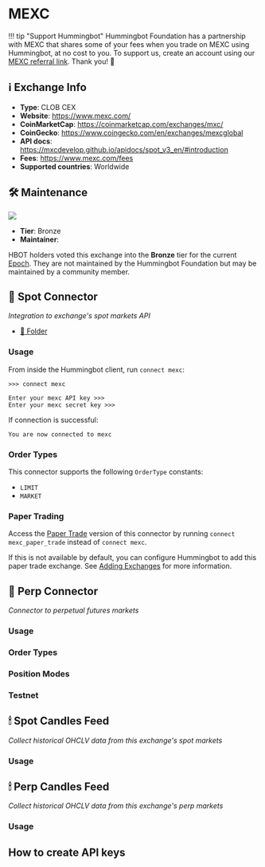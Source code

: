 # MEXC

!!! tip "Support Hummingbot"
    Hummingbot Foundation has a partnership with MEXC that shares some of your fees when you trade on MEXC using Hummingbot, at no cost to you. To support us, create an account using our [MEXC referral link](https://www.mexc.com/register?inviteCode=123456). Thank you! 🙏

## ℹ️ Exchange Info

- **Type**: CLOB CEX
- **Website**: https://www.mexc.com/
- **CoinMarketCap**: <https://coinmarketcap.com/exchanges/mxc/>
- **CoinGecko**: <https://www.coingecko.com/en/exchanges/mexcglobal>
- **API docs**: <https://mxcdevelop.github.io/apidocs/spot_v3_en/#introduction>
- **Fees**: <https://www.mexc.com/fees>
- **Supported countries**: Worldwide

## 🛠 Maintenance

![](https://img.shields.io/static/v1?label=Hummingbot&message=BRONZE&color=green)

- **Tier**: Bronze
- **Maintainer**: 

HBOT holders voted this exchange into the **Bronze** tier for the current [Epoch](/governance/epochs). They are not maintained by the Hummingbot Foundation but may be maintained by a community member.


## 🔀 Spot Connector
*Integration to exchange's spot markets API*

- [📁 Folder](https://github.com/hummingbot/hummingbot/tree/master/hummingbot/connector/exchange/mexc)

### Usage

From inside the Hummingbot client, run `connect mexc`:

```
>>> connect mexc

Enter your mexc API key >>>
Enter your mexc secret key >>>
```

If connection is successful:

```
You are now connected to mexc
```


### Order Types

This connector supports the following `OrderType` constants:

- `LIMIT`
- `MARKET`

### Paper Trading

Access the [Paper Trade](/global-configs/paper-trade/) version of this connector by running `connect mexc_paper_trade` instead of `connect mexc`.

If this is not available by default, you can configure Hummingbot to add this paper trade exchange. See [Adding Exchanges](/global-configs/paper-trade/#adding-exchanges) for more information.

## 🔀 Perp Connector
*Connector to perpetual futures markets*



### Usage


### Order Types


### Position Modes



### Testnet



## 🕯 Spot Candles Feed
*Collect historical OHCLV data from this exchange's spot markets*



### Usage





## 🕯 Perp Candles Feed
*Collect historical OHCLV data from this exchange's perp markets*


### Usage



## How to create API keys
